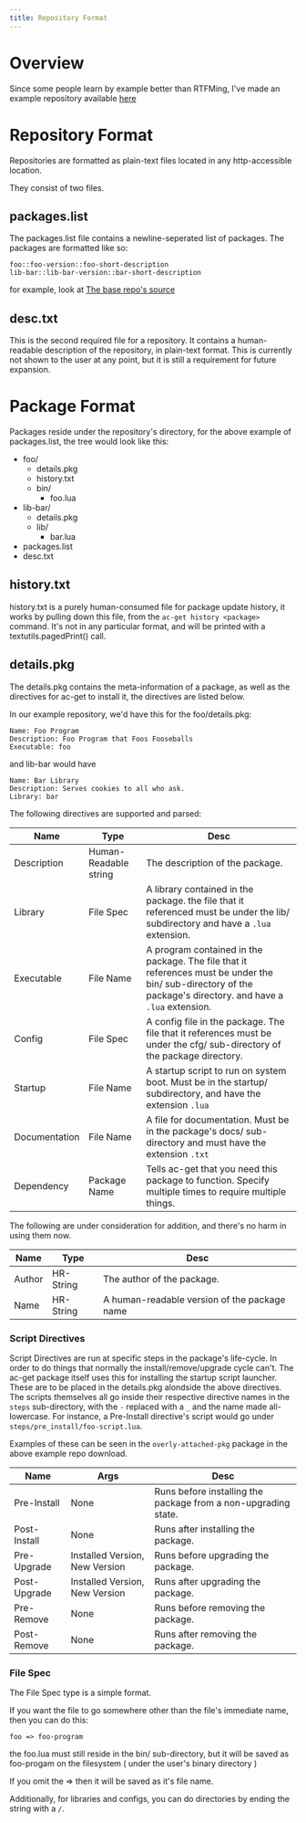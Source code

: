 ```yaml
---
title: Repository Format
---
```


# Overview #
Since some people learn by example better than RTFMing, I've made an example repository available [here](/example-repo.zip)

# Repository Format #

Repositories are formatted as plain-text files located in any http-accessible location.

They consist of two files.

## packages.list ##

The packages.list file contains a newline-seperated list of packages. The packages are formatted like so:

    foo::foo-version::foo-short-description
    lib-bar::lib-bar-version::bar-short-description

for example, look at [The base repo's source](/repo/packages.list)

## desc.txt ##

This is the second required file for a repository. It contains a human-readable description of
the repository, in plain-text format. This is currently not shown to the user at any point, but it is
still a requirement for future expansion.

# Package Format #

Packages reside under the repository's directory, for the above example of packages.list, the tree would
look like this:

  * foo/
    * details.pkg
    * history.txt
    * bin/
      * foo.lua
  * lib-bar/
    * details.pkg
    * lib/
      * bar.lua
  * packages.list
  * desc.txt

## history.txt ##

history.txt is a purely human-consumed file for package update history, it works by pulling down this file, from the
`ac-get history <package>` command. It's not in any particular format, and will be printed with a textutils.pagedPrint() call.

## details.pkg ##

The details.pkg contains the meta-information of a package, as well as the directives for ac-get to install it, the directives are listed below.

In our example repository, we'd have this for the foo/details.pkg:

    Name: Foo Program
    Description: Foo Program that Foos Fooseballs
    Executable: foo

and lib-bar would have

    Name: Bar Library
    Description: Serves cookies to all who ask.
    Library: bar

The following directives are supported and parsed:

| Name | Type | Desc |
|------|------|------|
| Description |  Human-Readable string |  The description of the package. |
| Library | File Spec | A library contained in the package. the file that it referenced must be under the lib/ subdirectory and have a `.lua` extension. |
| Executable | File Name | A program contained in the package. The file that it references must be under the bin/ sub-directory of the package's directory. and have a `.lua` extension. |
| Config | File Spec | A config file in the package. The file that it references must be under the cfg/ sub-directory of the package directory. |
| Startup | File Name | A startup script to run on system boot. Must be in the startup/ subdirectory, and have the extension `.lua`|
| Documentation | File Name | A file for documentation. Must be in the package's docs/ sub-directory and must have the extension `.txt` |
| Dependency | Package Name | Tells ac-get that you need this package to function. Specify multiple times to require multiple things. |

The following are under consideration for addition, and there's no harm in using them now.

| Name | Type | Desc |
|------|------|------|
| Author | HR-String | The author of the package. |
| Name | HR-String | A human-readable version of the package name |

### Script Directives ###
Script Directives are run at specific steps in the package's life-cycle. In order to do things that normally the install/remove/upgrade cycle can't. The ac-get package itself uses this for installing the startup script launcher. These are to be placed in the details.pkg alondside the above directives. The scripts themselves all go inside their respective directive names in the `steps` sub-directory,  with the `-` replaced with a `_` and the name made all-lowercase. For instance, a Pre-Install directive's script would go under `steps/pre_install/foo-script.lua`.

Examples of these can be seen in the `overly-attached-pkg` package in the above example repo download.

| Name |Args | Desc |
|------|-----|------|
| Pre-Install | None | Runs before installing the package from a non-upgrading state. |
| Post-Install | None | Runs after installing the package. |
| Pre-Upgrade | Installed Version, New Version | Runs before upgrading the package. |
| Post-Upgrade | Installed Version, New Version | Runs after upgrading the package. |
| Pre-Remove | None | Runs before removing the package. |
| Post-Remove | None | Runs after removing the package. |


### File Spec ###

The File Spec type is a simple format.

If you want the file to go somewhere other than the file's immediate name, then you can do this:

`foo => foo-program`

the foo.lua must still reside in the bin/ sub-directory, but it will be saved as foo-progam on the filesystem ( under the user's binary directory )

If you omit the => then it will be saved as it's file name.

Additionally, for libraries and configs, you can do directories by ending the string with a `/`.

